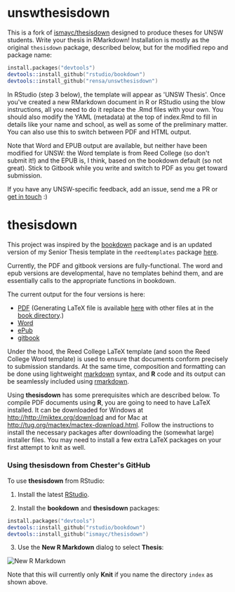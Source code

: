 # unswthesisdown

This is a fork of [ismayc/thesisdown](https://github.com/ismayc/thesisdown) designed to produce theses for UNSW students. Write your thesis in RMarkdown! Installation is mostly as the original `thesisdown` package, described below, but for the modified repo and package name:

```S
install.packages("devtools")
devtools::install_github("rstudio/bookdown")
devtools::install_github("rensa/unswthesisdown")
```

In RStudio (step 3 below), the template will appear as 'UNSW Thesis'. Once you've created a new RMarkdown document in R or RStudio using the blow instructions, all you need to do it replace the .Rmd files with your own. You should also modify the YAML (metadata) at the top of index.Rmd to fill in details like your name and school, as well as some of the preliminary matter. You can also use this to switch between PDF and HTML output.

Note that Word and EPUB output are available, but neither have been modified for UNSW: the Word template is from Reed College (so don't submit it!) and the EPUB is, I think, based on the bookdown default (so not great). Stick to Gitbook while you write and switch to PDF as you get toward submission.

If you have any UNSW-specific feedback, add an issue, send me a PR or [get in touch](twitter.com/rensa_co) :)

# thesisdown

This project was inspired by the [bookdown](http://github.com/rstudio/bookdown) package and is an updated version of my Senior Thesis template in the `reedtemplates` package [here](http://github.com/ismayc/reedtemplates).

Currently, the PDF and gitbook versions are fully-functional.  The word and epub versions are developmental, have no templates behind them, and are essentially calls to the appropriate functions in bookdown.

The current output for the four versions is here:
- [PDF](https://github.com/ismayc/thesisdown_book/blob/gh-pages/thesis.pdf) (Generating LaTeX file is available [here](https://github.com/ismayc/thesisdown_book/blob/gh-pages/thesis.tex) with other files at in the [book directory](https://github.com/ismayc/thesisdown_book/tree/gh-pages).)
- [Word](https://github.com/ismayc/thesisdown_book/blob/gh-pages/thesis.docx)
- [ePub](https://github.com/ismayc/thesisdown_book/blob/gh-pages/thesis.epub)
- [gitbook](http://ismayc.github.io/thesisdown_book)

Under the hood, the Reed College LaTeX template (and soon the Reed College Word template) is used to ensure that documents conform precisely to submission standards. At the same time, composition and formatting can be done using lightweight [markdown](http://rmarkdown.rstudio.com/authoring_basics.html) syntax, and **R** code and its output can be seamlessly included using [rmarkdown](http://rmarkdown.rstudio.com).

Using **thesisdown** has some prerequisites which are described below. To compile PDF documents using **R**, you are going to need to have LaTeX installed.  It can be downloaded for Windows at <http://http://miktex.org/download> and for Mac at <http://tug.org/mactex/mactex-download.html>.  Follow the instructions to install the necessary packages after downloading the (somewhat large) installer files.  You may need to install a few extra LaTeX packages on your first attempt to knit as well.

### Using thesisdown from Chester's GitHub

To use **thesisdown** from RStudio:

1) Install the latest [RStudio](http://www.rstudio.com/products/rstudio/download/).

2) Install the **bookdown** and **thesisdown** packages: 

```S
install.packages("devtools")
devtools::install_github("rstudio/bookdown")
devtools::install_github("ismayc/thesisdown")
```

3) Use the **New R Markdown** dialog to select **Thesis**:

![New R Markdown](thesis_rmd.png)

Note that this will currently only **Knit** if you name the directory `index` as shown above.
